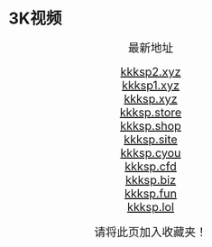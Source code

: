 # 3K视频
<center>
<span style="font-size:20px">最新地址</span><br>
<br />
<span style="font-size:20px"><a href="https://kkksp2.xyz" target="_blank">kkksp2.xyz</a></span><br>
<span style="font-size:20px"><a href="https://kkksp1.xyz" target="_blank">kkksp1.xyz</a></span><br>
<span style="font-size:20px"><a href="https://kkksp.xyz" target="_blank">kkksp.xyz</a></span><br>
<span style="font-size:20px"><a href="https://kkksp.store" target="_blank">kkksp.store</a></span><br>
<span style="font-size:20px"><a href="https://kkksp.shop" target="_blank">kkksp.shop</a></span><br>
<span style="font-size:20px"><a href="https://kkksp.site" target="_blank">kkksp.site</a></span><br>
<span style="font-size:20px"><a href="https://kkksp.cyou" target="_blank">kkksp.cyou</a></span><br>
<span style="font-size:20px"><a href="https://kkksp.cfd" target="_blank">kkksp.cfd</a></span><br>
<span style="font-size:20px"><a href="https://kkksp.biz" target="_blank">kkksp.biz</a></span><br>
<span style="font-size:20px"><a href="https://kkksp.fun" target="_blank">kkksp.fun</a></span><br>
<span style="font-size:20px"><a href="https://kkksp.lol" target="_blank">kkksp.lol</a></span><br>
<br />
<span style="font-size:20px">请将此页加入收藏夹！</span>
</center>
